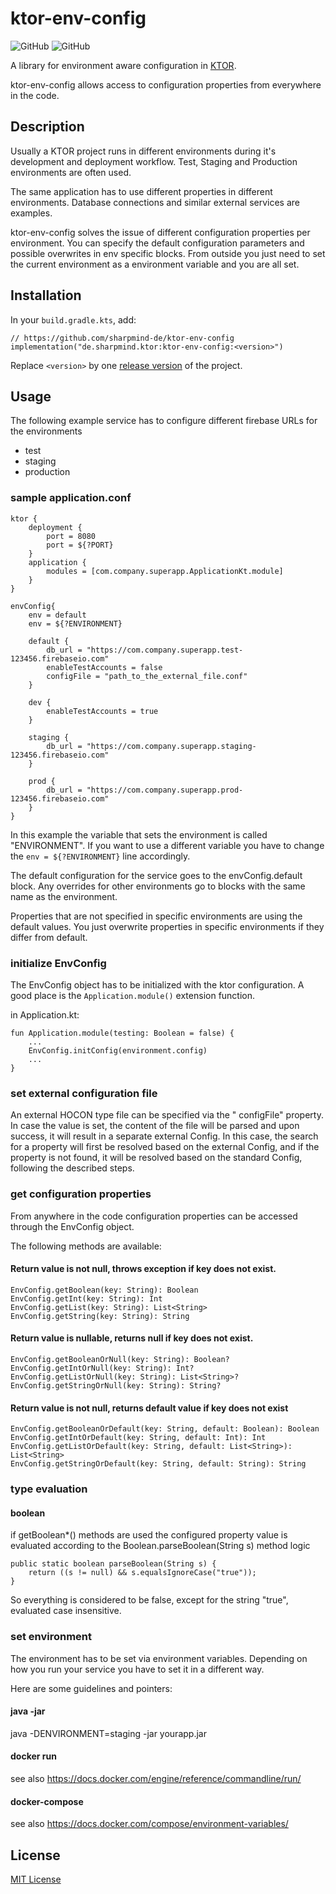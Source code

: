 # ktor-env-config

![GitHub](https://img.shields.io/github/license/sharpmind-de/ktor-env-config)
![GitHub](https://img.shields.io/github/workflow/status/sharpmind-de/ktor-env-config/CI)

A library for environment aware configuration in [KTOR](https://ktor.io/).

ktor-env-config allows access to configuration properties from everywhere in the code.

## Description

Usually a KTOR project runs in different environments during it's development and deployment workflow. Test, Staging and Production environments are often used.

The same application has to use different properties in different environments. Database connections and similar external services are examples. 

ktor-env-config solves the issue of different configuration properties per environment. You can specify the default configuration parameters and possible overwrites in env specific blocks.
From outside you just need to set the current environment as a environment variable and you are all set.

## Installation

In your `build.gradle.kts`, add:

    // https://github.com/sharpmind-de/ktor-env-config
    implementation("de.sharpmind.ktor:ktor-env-config:<version>")

Replace `<version>` by one [release version](https://github.com/sharpmind-de/ktor-env-config/releases) of the project.

## Usage

The following example service has to configure different firebase URLs for the environments
* test
* staging
* production

### sample application.conf

```
ktor {
    deployment {
        port = 8080
        port = ${?PORT}
    }
    application {
        modules = [com.company.superapp.ApplicationKt.module]
    }
}

envConfig{
    env = default
    env = ${?ENVIRONMENT}

    default {                                               
        db_url = "https://com.company.superapp.test-123456.firebaseio.com"
        enableTestAccounts = false
        configFile = "path_to_the_external_file.conf"
    }

    dev {
        enableTestAccounts = true
    }

    staging {
        db_url = "https://com.company.superapp.staging-123456.firebaseio.com"
    }

    prod {
        db_url = "https://com.company.superapp.prod-123456.firebaseio.com"
    }
}
```

In this example the variable that sets the environment is called "ENVIRONMENT". If you want to use a different variable you have to change the ```env = ${?ENVIRONMENT}``` line accordingly.

The default configuration for the service goes to the envConfig.default block.
Any overrides for other environments go to blocks with the same name as the environment.

Properties that are not specified in specific environments are using the default values. You just overwrite properties in specific environments if they differ from default.


### initialize EnvConfig

The EnvConfig object has to be initialized with the ktor configuration. A good place is the ```Application.module()``` extension function.

in Application.kt:

```
fun Application.module(testing: Boolean = false) {
    ...
    EnvConfig.initConfig(environment.config)
    ...
}
```

### set external configuration file

An external HOCON type file can be specified via the " configFile" property.
In case the value is set, the content of the file will be parsed and upon success, it will result in a separate external Config.
In this case, the search for a property will first be resolved based on the external Config, and if the property is not found, it will be resolved based on the standard Config, following the described steps.    

### get configuration properties

From anywhere in the code configuration properties can be accessed through the EnvConfig object.

The following methods are available:

#### Return value is not null, throws exception if key does not exist.
```
EnvConfig.getBoolean(key: String): Boolean
EnvConfig.getInt(key: String): Int
EnvConfig.getList(key: String): List<String>
EnvConfig.getString(key: String): String
```
#### Return value is nullable, returns null if key does not exist.
```
EnvConfig.getBooleanOrNull(key: String): Boolean?
EnvConfig.getIntOrNull(key: String): Int?
EnvConfig.getListOrNull(key: String): List<String>?
EnvConfig.getStringOrNull(key: String): String?
```
#### Return value is not null, returns default value if key does not exist
```
EnvConfig.getBooleanOrDefault(key: String, default: Boolean): Boolean
EnvConfig.getIntOrDefault(key: String, default: Int): Int
EnvConfig.getListOrDefault(key: String, default: List<String>): List<String>
EnvConfig.getStringOrDefault(key: String, default: String): String
```

### type evaluation

#### boolean
if getBoolean*() methods are used the configured property value is evaluated according to the Boolean.parseBoolean(String s) method logic

```
public static boolean parseBoolean(String s) {
    return ((s != null) && s.equalsIgnoreCase("true"));
}
```

So everything is considered to be false, except for the string "true", evaluated case insensitive.

### set environment

The environment has to be set via environment variables. Depending on how you run your service you have to set it in a different way.

Here are some guidelines and pointers:

#### java -jar

java -DENVIRONMENT=staging -jar yourapp.jar

#### docker run

see also https://docs.docker.com/engine/reference/commandline/run/

#### docker-compose

see also https://docs.docker.com/compose/environment-variables/

## License

[MIT License](http://en.wikipedia.org/wiki/MIT_License)
